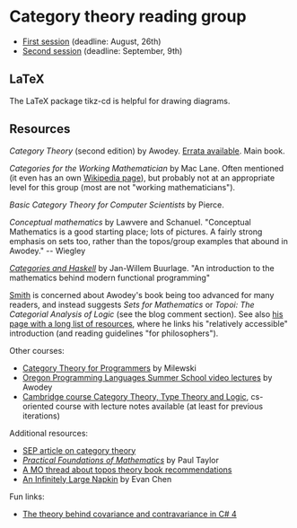 Category theory reading group
=============================

* [First session](./pdf/session-1.pdf) (deadline: August, 26th)
* [Second session](./pdf/session-2.pdf) (deadline: September, 9th)

LaTeX
-----

The LaTeX package tikz-cd is helpful for drawing diagrams.

Resources
---------

*Category Theory* (second edition) by Awodey. [Errata available](https://www.andrew.cmu.edu/user/awodey/CT2errata2010.pdf). Main book.

*Categories for the Working Mathematician* by Mac Lane. Often mentioned (it even has an own [Wikipedia page](https://en.wikipedia.org/wiki/Categories_for_the_Working_Mathematician)), but probably not at an appropriate level for this group (most are not "working mathematicians").

*Basic Category Theory for Computer Scientists* by Pierce.

*Conceptual mathematics* by Lawvere and Schanuel. "Conceptual Mathematics is a good starting place; lots of pictures. A fairly strong emphasis on sets too, rather than the topos/group examples that abound in Awodey." -- Wiegley

*[Categories and Haskell](https://github.com/jwbuurlage/category-theory-programmers/)* by Jan-Willem Buurlage. "An introduction to the mathematics behind modern functional programming"

[Smith](http://www.logicmatters.net/2008/06/08/awodeys-category-theory-ch-1/) is concerned about Awodey's book being too advanced for many readers, and instead suggests *Sets for Mathematics* or *Topoi: The Categorial Analysis of Logic* (see the blog comment section). See also [his page with a long list of resources](http://www.logicmatters.net/categories/), where he links his "relatively accessible" introduction (and reading guidelines "for philosophers").

Other courses:

* [Category Theory for Programmers](https://bartoszmilewski.com/2014/10/28/category-theory-for-programmers-the-preface/) by Milewski
* [Oregon Programming Languages Summer School video lectures](https://www.cs.uoregon.edu/research/summerschool/summer12/curriculum.html) by Awodey
* [Cambridge course Category Theory, Type Theory and Logic](http://www.cl.cam.ac.uk/teaching/1718/L108/), cs-oriented course with lecture notes available (at least for previous iterations)

Additional resources:

* [SEP article on category theory](https://plato.stanford.edu/entries/category-theory/)
* [*Practical Foundations of Mathematics*](http://www.paultaylor.eu/~pt/prafm/) by Paul Taylor
* [A MO thread about topos theory book recommendations](https://mathoverflow.net/questions/55898/topos-theory-reference-suitable-for-undergraduates)
* [An Infinitely Large Napkin](http://web.evanchen.cc/napkin.html) by Evan Chen

Fun links:

* [The theory behind covariance and contravariance in C# 4](http://tomasp.net/blog/variance-explained.aspx/)
